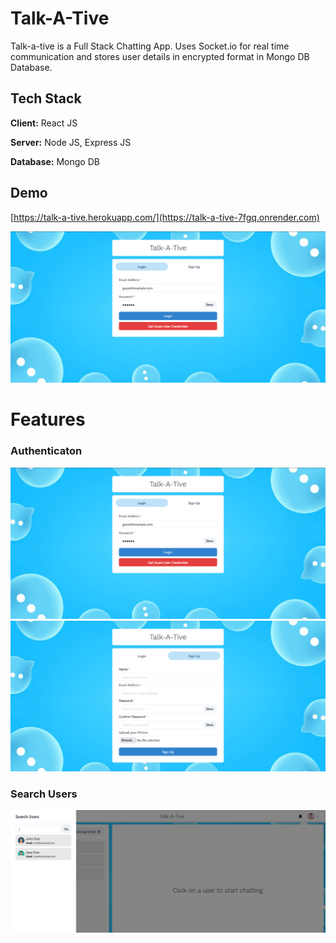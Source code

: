 # Talk-A-Tive

Talk-a-tive is a Full Stack Chatting App.
Uses Socket.io for real time communication and stores user details in encrypted format in Mongo DB Database.
## Tech Stack

**Client:** React JS

**Server:** Node JS, Express JS

**Database:** Mongo DB
  
## Demo

[https://talk-a-tive.herokuapp.com/](https://talk-a-tive-7fgq.onrender.com)

![](https://github.com/kvm22/mern-chat-app/blob/main/screenshots/login.PNG)

# Features

### Authenticaton
![](https://github.com/kvm22/mern-chat-app/blob/main/screenshots/login.PNG)
![](https://github.com/kvm22/mern-chat-app/blob/main/screenshots/signup.PNG)

### Search Users
![](https://github.com/kvm22/mern-chat-app/blob/main/screenshots/search.PNG)




  



  


